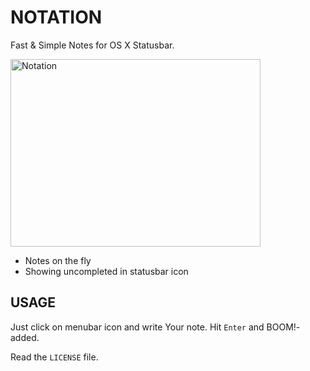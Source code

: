 # NOTATION
Fast & Simple Notes for OS X Statusbar.

<img src="http://f.cl.ly/items/2N0m2i3L2T0Z0A2E0O0V/git_notation.png" width="400" height="300" alt="Notation" />

- Notes on the fly
- Showing uncompleted in statusbar icon

## USAGE
Just click on menubar icon and write Your note. Hit `Enter` and BOOM!- added.

Read the `LICENSE` file.
